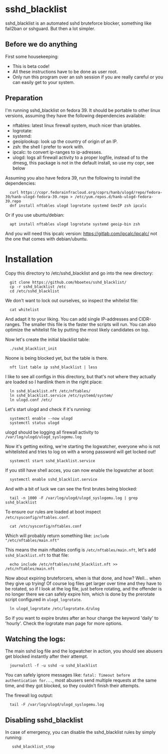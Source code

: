 # sshd_blacklist
sshd_blacklist is an automated sshd bruteforce blocker, something like fail2ban
or sshguard. But then a lot simpler.

## Before we do anything
First some housekeeping:
- This is beta code!
- All these instructions have to be done as user root.
- Only run this program over an ssh session if you are really careful or you can
  easily get to your system.

## Preparation
I'm running sshd_blacklist on fedora 39. It should be portable to other linux
versions, assuming they have the following dependencies available:

- nftables:    latest linux firewall system, much nicer than iptables.
- logrotate:
- systemd:
- geoiplookup: look up the country of origin of an IP.
- zsh:         the shell I prefer to work with.
- ipcalc:      to convert ip-ranges to ip-adresses.
- ulogd:       logs all firewall activity to a proper logfile, instead of to the
  dmesg, this package is not in the default install, so use my copr, see below


Assuming you also have fedora 39, run the following to install the dependencies:
```
  curl https://copr.fedorainfracloud.org/coprs/hanb/ulogd/repo/fedora-39/hanb-ulogd-fedora-39.repo > /etc/yum.repos.d/hanb-ulogd-fedora-39.repo
  dnf install nftables ulogd logrotate systemd GeoIP zsh ipcalc
```

Or if you use ubuntu/debian:
```
  apt install nftables ulogd logrotate systemd geoip-bin zsh
```
And you will need this ipcalc version: https://gitlab.com/ipcalc/ipcalc/ not the one that comes with debian/ubuntu.

# Installation
Copy this directory to /etc/sshd_blacklist and go into the new directory:
```
  git clone https://github.com/hboetes/sshd_blacklist/
  cp -r sshd_blacklist /etc
  cd /etc/sshd_blacklist
```

We don't want to lock out ourselves, so inspect the whitelist file:
```
  cat whitelist
```

And adapt it to your liking. You can add single IP-addresses and
CIDR-ranges. The smaller this file is the faster the scripts will run.
You can also optimize the whitelist file by putting the most likely
candidates on top.

Now let's create the initial blacklist table:
```
  ./sshd_blacklist_init
```

Noone is being blocked yet, but the table is there.
```
  nft list table ip sshd_blacklist | less
```

I like to see all configs in this directory, but that's not where they actually
are loaded so I hardlink them in the right place:
```
  ln sshd_blacklist.nft /etc/nftables/
  ln sshd_blacklist.service /etc/systemd/system/
  ln ulogd.conf /etc/
```

Let's start ulogd and check if it's running:
```
  systemctl enable --now ulogd
  systemctl status ulogd
```
ulogd should be logging all firewall activity to `/var/log/ulogd/ulogd_syslogemu.log`

Now it's getting exiting, we're starting the logwatcher, everyone who is not
whitelisted and tries to log on with a wrong password will get locked out!
```
  systemctl start sshd_blacklist.service
```

If you still have shell acces, you can now enable the logwatcher at boot:
```
  systemctl enable sshd_blacklist.service
```

And with a bit of luck we can see the first brutes being blocked:
```
  tail -n 1000 -F /var/log/ulogd/ulogd_syslogemu.log | grep sshd_blacklist
```

To ensure our rules are loaded at boot inspect `/etc/sysconfig/nftables.conf`.
```
  cat /etc/sysconfig/nftables.conf
```

Which will probably return something like: `include "/etc/nftables/main.nft"`

This means the main nftables config is `/etc/nftables/main.nft`, let's add
`sshd_blacklist.nft` to that file:
```
  echo include /etc/nftables/sshd_blacklist.nft >> /etc/nftables/main.nft
```

Now about expiring bruteforcers, when is that done, and how?  Well... when they
give up trying!  Of course log files get larger over time and they have to be
rotated, so if I look at the log file, just before rotating, and the offender is
no longer there we can safely expire him, which is done by the prerotate script
configured in `ulogd_logrotate`.
```
  ln ulogd_logrotate /etc/logrotate.d/ulog
```

So if you want to expire brutes after an hour change the keyword 'daily' to
'hourly'. Check the logrotate man page for more options.


## Watching the logs:
The main sshd log file and the logwatcher in action, you should see abusers get
blocked instantly after their attempt.
```
  journalctl -f -u sshd -u sshd_blacklist
```

You can safely ignore messages like: `fatal: Timeout before authentication
for...`, most abusers send multiple requests at the same time, and they got
blocked, so they couldn't finish their attempts.

The firewall log output:
```
  tail -F /var/log/ulogd/ulogd_syslogemu.log
```

## Disabling sshd_blacklist
In case of emergency, you can disable the sshd_blacklist rules by simply running:
```
   sshd_blacklist_stop
```
